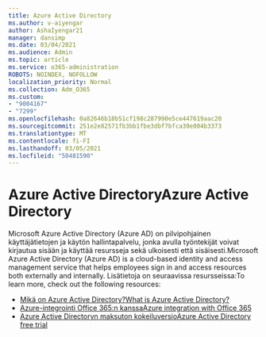 ```yaml
---
title: Azure Active Directory
ms.author: v-aiyengar
author: AshaIyengar21
manager: dansimp
ms.date: 03/04/2021
ms.audience: Admin
ms.topic: article
ms.service: o365-administration
ROBOTS: NOINDEX, NOFOLLOW
localization_priority: Normal
ms.collection: Adm_O365
ms.custom:
- "9004167"
- "7299"
ms.openlocfilehash: 0a82646b18b51cf198c287990e5ce447619aac20
ms.sourcegitcommit: 251e2e82571fb3bb1fbe3dbf7bfca30e004b3373
ms.translationtype: MT
ms.contentlocale: fi-FI
ms.lasthandoff: 03/05/2021
ms.locfileid: "50481590"
---
```

# <a name="azure-active-directory"></a><span data-ttu-id="de04e-102">Azure Active Directory</span><span class="sxs-lookup"><span data-stu-id="de04e-102">Azure Active Directory</span></span>

<span data-ttu-id="de04e-103">Microsoft Azure Active Directory (Azure AD) on pilvipohjainen käyttäjätietojen ja käytön hallintapalvelu, jonka avulla työntekijät voivat kirjautua sisään ja käyttää resursseja sekä ulkoisesti että sisäisesti.</span><span class="sxs-lookup"><span data-stu-id="de04e-103">Microsoft Azure Active Directory (Azure AD) is a cloud-based identity and access management service that helps employees sign in and access resources both externally and internally.</span></span> <span data-ttu-id="de04e-104">Lisätietoja on seuraavissa resursseissa:</span><span class="sxs-lookup"><span data-stu-id="de04e-104">To learn more, check out the following resources:</span></span>

- [<span data-ttu-id="de04e-105">Mikä on Azure Active Directory?</span><span class="sxs-lookup"><span data-stu-id="de04e-105">What is Azure Active Directory?</span></span>](https://go.microsoft.com/fwlink/?linkid=2081145)
- [<span data-ttu-id="de04e-106">Azure-integrointi Office 365:n kanssa</span><span class="sxs-lookup"><span data-stu-id="de04e-106">Azure integration with Office 365</span></span>](https://go.microsoft.com/fwlink/?linkid=2081218)
- [<span data-ttu-id="de04e-107">Azure Active Directoryn maksuton kokeiluversio</span><span class="sxs-lookup"><span data-stu-id="de04e-107">Azure Active Directory free trial</span></span>](https://go.microsoft.com/fwlink/?linkid=2081144)
